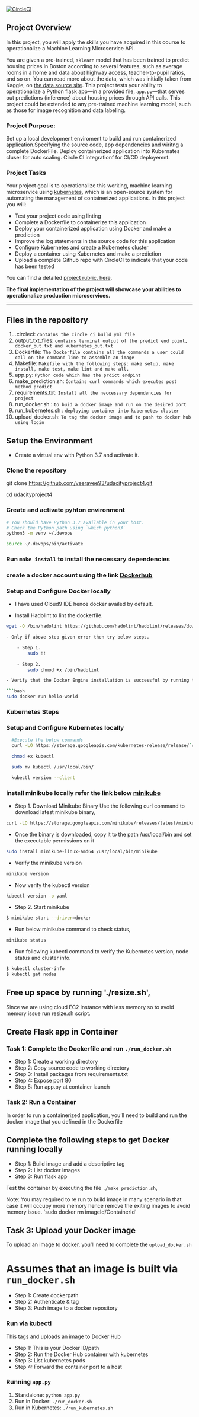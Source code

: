 [![CircleCI](https://dl.circleci.com/status-badge/img/gh/veeravee93/udacityproject4/tree/main.svg?style=svg)](https://dl.circleci.com/status-badge/redirect/gh/veeravee93/udacityproject4/tree/main)

## Project Overview

In this project, you will apply the skills you have acquired in this course to operationalize a Machine Learning Microservice API.

You are given a pre-trained, `sklearn` model that has been trained to predict housing prices in Boston according to several features, such as average rooms in a home and data about highway access, teacher-to-pupil ratios, and so on. You can read more about the data, which was initially taken from Kaggle, on [the data source site](https://www.kaggle.com/c/boston-housing). This project tests your ability to operationalize a Python flask app—in a provided file, `app.py`—that serves out predictions (inference) about housing prices through API calls. This project could be extended to any pre-trained machine learning model, such as those for image recognition and data labeling.

### Project Purpose:

Set up a local development enviroment to build and run containerized application.Specifying the source code, app dependencies and wiritng a complete DockerFile. Deploy containerized application into Kubernates cluser for auto scaling.
Circle CI integrationf for CI/CD deployemnt.

### Project Tasks

Your project goal is to operationalize this working, machine learning microservice using [kubernetes](https://kubernetes.io/), which is an open-source system for automating the management of containerized applications. In this project you will:

- Test your project code using linting
- Complete a Dockerfile to containerize this application
- Deploy your containerized application using Docker and make a prediction
- Improve the log statements in the source code for this application
- Configure Kubernetes and create a Kubernetes cluster
- Deploy a container using Kubernetes and make a prediction
- Upload a complete Github repo with CircleCI to indicate that your code has been tested

You can find a detailed [project rubric, here](https://review.udacity.com/#!/rubrics/2576/view).

**The final implementation of the project will showcase your abilities to operationalize production microservices.**

---

## Files in the repository

1. .circleci: `contains the circle ci build yml file`
2. output_txt_files: `contains terminal output of the predict end point, docker_out.txt and kubernetes_out.txt`
3. Dockerfile: `The Dockerfile contains all the commands a user could call on the command line to assemble an image`
4. Makefile: `Makefile with the following steps: make setup, make install, make test, make lint and make all.`
5. app.py: `Python code which has the prdict endpint `
6. make_prediction.sh: `Contains curl commands which executes post method predict`
7. requirements.txt: `Install all the neccessary dependencies for project`
8. run_docker.sh : `to buid a docker image and run on the desired port`
9. run_kubernetes.sh : `deploying container into kubernetes cluster`
10. upload_docker.sh: `To tag the docker image and to push to docker hub using login`

## Setup the Environment

- Create a virtual env with Python 3.7 and activate it.

### Clone the repository

git clone https://github.com/veeravee93/udacityproject4.git

cd udacityproject4

### Create and activate pyhton environment

```bash
# You should have Python 3.7 available in your host.
# Check the Python path using `which python3`
python3 -m venv ~/.devops

source ~/.devops/bin/activate

```

### Run `make install` to install the necessary dependencies

### create a docker account using the link [Dockerhub](https://hub.docker.com/signup)

### Setup and Configure Docker locally

- I have used Cloud9 IDE hence docker availed by default.

- Install Hadolint to lint the dockerfile.
```bash
wget -O /bin/hadolint https://github.com/hadolint/hadolint/releases/download/v1.16.3/hadolint-Linux-x86_64 && chmod +x /bin/hadolint ```

- Only if above step given error then try below steps.

	- Step 1.
		sudo !!
		
	- Step 2.
		sudo chmod +x /bin/hadolint

- Verify that the Docker Engine installation is successful by running the hello-world image.

```bash
sudo docker run hello-world
```

### Kubernetes Steps

### Setup and Configure Kubernetes locally

```bash
  #Execute the below commands
  curl -LO https://storage.googleapis.com/kubernetes-release/release/`curl -s https://storage.googleapis.com/kubernetes-release/release/stable.txt`/bin/linux/amd64/kubectl

  chmod +x kubectl

  sudo mv kubectl /usr/local/bin/

  kubectl version --client
```

### install minikube locally refer the link below [minikube](https://www.linuxtechi.com/how-to-install-minikube-on-ubuntu)

- Step 1. Download Minikube Binary
  Use the following curl command to download latest minikube binary,

```bash
curl -LO https://storage.googleapis.com/minikube/releases/latest/minikube-linux-amd64
```

- Once the binary is downloaded, copy it to the path /usr/local/bin and set the executable permissions on it

```bash
sudo install minikube-linux-amd64 /usr/local/bin/minikube
```

- Verify the minikube version

```bash
minikube version
```

- Now verify the kubectl version

```bash
kubectl version -o yaml
```

- Step 2. Start minikube

```bash
$ minikube start --driver=docker
```

- Run below minikube command to check status,

```bash
minikube status
```

- Run following kubectl command to verify the Kubernetes version, node status and cluster info.

```bash
$ kubectl cluster-info
$ kubectl get nodes
```
## Free up space by running './resize.sh',
Since we are using cloud EC2 instance with less memory so to avoid memory issue run resize.sh script.
 
## Create Flask app in Container

### Task 1: Complete the Dockerfile and run `./run_docker.sh`

- Step 1: Create a working directory
- Step 2: Copy source code to working directory
- Step 3: Install packages from requirements.txt
- Step 4: Expose port 80
- Step 5: Run app.py at container launch

### Task 2: Run a Container

In order to run a containerized application, you’ll need to build and run the docker image that you defined in the Dockerfile

## Complete the following steps to get Docker running locally

- Step 1: Build image and add a descriptive tag
- Step 2: List docker images
- Step 3: Run flask app

Test the container by executing the file `./make_prediction.sh`,

Note: You may required to re run to build image in many scenario in that case it will occupy more memory hence remove the exiting images to avoid memory issue.
'sudo docker rm imageId/ContainerId'

## Task 3: Upload your Docker image

To upload an image to docker, you’ll need to complete the `upload_docker.sh`

# Assumes that an image is built via `run_docker.sh`

- Step 1: Create dockerpath
- Step 2: Authenticate & tag
- Step 3: Push image to a docker repository

### Run via kubectl

This tags and uploads an image to Docker Hub

- Step 1: This is your Docker ID/path
- Step 2: Run the Docker Hub container with kubernetes
- Step 3: List kubernetes pods
- Step 4: Forward the container port to a host

### Running `app.py`

1. Standalone: `python app.py`
2. Run in Docker: `./run_docker.sh`
3. Run in Kubernetes: `./run_kubernetes.sh`
